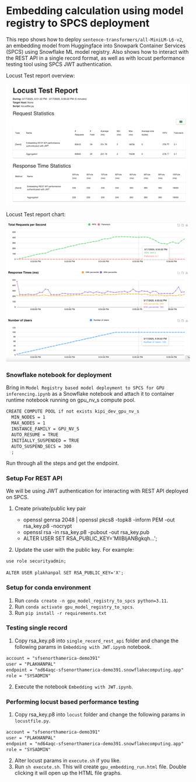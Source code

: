 # Embedding calculation using model registry to SPCS deployment

This repo shows how to deploy `sentence-transformers/all-MiniLM-L6-v2`, an embedding model from Huggingface into Snowpark Container Services (SPCS) using Snowflake ML model registry. Also shows how to interact with the REST API in a single record format, as well as with locust performance testing tool using SPCS JWT authentication.

Locust Test report overview:

![Embedding calculation](locust_test_report_overview.png?raw=true "Overview")

Locust Test report chart:

![Embedding calculation](locust_test_report_chart.png?raw=true "Overview")

### Snowflake notebook for deployment
Bring in `Model Registry based model deployment to SPCS for GPU inferencing.ipynb` as a Snowflake notebook and attach it to container runtime notebook running on gpu_nv_s compute pool.

```
CREATE COMPUTE POOL if not exists kipi_dev_gpu_nv_s
  MIN_NODES = 1
  MAX_NODES = 1
  INSTANCE_FAMILY = GPU_NV_S
  AUTO_RESUME = TRUE
  INITIALLY_SUSPENDED = TRUE
  AUTO_SUSPEND_SECS = 300
  ;
```

Run through all the steps and get the endpoint. 

### Setup For REST API

We will be using JWT authentication for interacting with REST API deployed on SPCS. 

1. Create private/public key pair
    - openssl genrsa 2048 | openssl pkcs8 -topk8 -inform PEM -out rsa_key.p8 -nocrypt
    - openssl rsa -in rsa_key.p8 -pubout -out rsa_key.pub
    - ALTER USER <user-name> SET RSA_PUBLIC_KEY='MIIBIjANBgkqh...';

2. Update the user with the public key. For example:
```
use role securityadmin;

ALTER USER plakhanpal SET RSA_PUBLIC_KEY='X';
```

### Setup for conda environment
1. Run `conda create -n gpu_model_registry_to_spcs python=3.11`.
2. Run `conda activate gpu_model_registry_to_spcs`.
3. Run `pip install -r requirements.txt`

### Testing single record
1. Copy rsa_key.p8 into `single_record_rest_api` folder and change the following params in `Embedding with JWT.ipynb` notebook.
```
account = "sfsenorthamerica-demo391"
user = "PLAKHANPAL"
endpoint = "nd64aqc-sfsenorthamerica-demo391.snowflakecomputing.app"
role = "SYSADMIN"
```
2. Execute the notebook `Embedding with JWT.ipynb`.

### Performing locust based performance testing
1. Copy rsa_key.p8 into `locust` folder and change the following params in `locustfile.py`.
```
account = "sfsenorthamerica-demo391"
user = "PLAKHANPAL"
endpoint = "nd64aqc-sfsenorthamerica-demo391.snowflakecomputing.app"
role = "SYSADMIN"
```
2. Alter locust params in `execute.sh` if you like.
3. Run `sh execute.sh`. This will create `gpu_embedding_run.html` file. Double clicking it will open up the HTML file graphs.